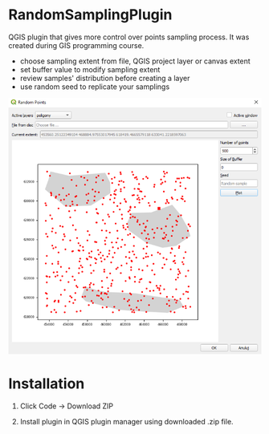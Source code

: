 # RandomSamplingPlugin

QGIS plugin that gives more control over points sampling process.
It was created during GIS programming course.

- choose sampling extent from file, QGIS project layer or canvas extent
- set buffer value to modify sampling extent
- review samples' distribution before creating a layer
- use random seed to replicate your samplings

![](screenshot.png)

# Installation

1. Click Code -> Download ZIP

2. Install plugin in QGIS plugin manager using downloaded .zip file.
